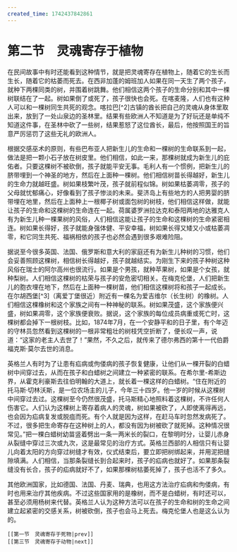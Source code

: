 ```yaml
---
created_time: 1742437842861
---
```

# 第二节　灵魂寄存于植物

在民间故事中有时还能看到这种情节，就是把灵魂寄存在植物上，随着它的生长而生长，随着它的枯萎而死去。在西非加蓬的姆班加人如果在同一天生了两个孩子，就种下两棵同类的树，并围着树跳舞。他们相信这两个孩子的生命分别和其中一棵树联结在了一起。树如果倒了或死了，孩子很快也会死。在喀麦隆，人们也有这种人可以和一棵树同生共死的观念。喀拉巴[^2]古镇的酋长把自己的灵魂从身体里取出来，放到了一处山泉边的圣林里。结果有些欧洲人不知道是为了好玩还是单纯不知道这件事，在圣林中砍了一些树，结果惹怒了这位酋长，最后，他按照国王的旨意严厉惩罚了这些无礼的欧洲人。

根据交感巫术的原则，有些巴布亚人把新生儿的生命和一棵树的生命联系到一起，做法是把一颗小石子放在树皮里。他们相信，如此一来，那棵树就成为新生儿的庇佑者。只要这棵树不被砍倒，孩子就能平安无事。毛利人有一个惯例，把新生儿的脐带埋到一个神圣的地方，然后在上面种一棵树。他们相信树苗长得越好，新生儿的生命力就越旺盛。树如果枝繁叶茂，孩子就前程似锦。树如果枯萎凋零，孩子的父母就忧郁痛心，好像看到了孩子惨淡的未来。斐济岛上有些地方的人把男婴的脐带埋在地里，然后在上面种上一根椰子树或面包树的树枝，他们相信这样做，就能让孩子的生命和这棵树的生命连在一起。荷属婆罗洲拉达克和泰阳两地的达雅克人有为新生儿种一棵果树的风俗，人们相信这能让孩子的生命和这棵树的生命紧密相连。树如果长得好，孩子就能身强体健、平安幸福，树如果长得又矮又小或枯萎凋零，和它同生共死、福祸相依的孩子也必然会遇到很多艰难险阻。

据说至今很多英国、法国、俄罗斯和意大利的家庭还有为新生儿种树的习惯，他们会妥善照顾这棵树，相信树长得越好，孩子就越结实。为刚生下来的孩子种树这种风俗在瑞士的阿尔高州也很流行。如果是个男孩，就种苹果树，如果是个女孩，就种梨树。人们相信这棵树的枯荣与孩子的安危密切相关。在梅克伦堡，人们把新生儿的胞衣埋在地下，然后在上面种一棵树苗，他们相信这棵树将和孩子一起成长。在尔胡西堡[^3]（离爱丁堡很近）附近有一棵名为爱吉维尔（长生树）的橡树。人们相信这棵橡树和这个家族之间有一种神秘的联系。树如果茂盛，这个家族便兴盛，树如果凋零，这个家族便衰败。据说，这个家族的每位成员病重或死亡时，这棵树都会掉下一根树枝。比如，1874年7月，在一个安静平和的日子里，有个年迈的守林员忽然看到这棵树的一根非常粗壮的树枝凭空折断了，便长叹一声，说道：“这家的老主人去世了！”果然，不久之后，就传来了德尔弗西的第十一代伯爵福克斯·莫尔去世的消息。

英格兰人有时为了让患有疝病或佝偻病的孩子恢复健康，让他们从一棵开裂的白蜡树中间穿过去，从而在孩子和白蜡树之间建立一种紧密的联系。在希尔里-希斯边界，从霍克利豪斯去往伯明翰的大道上，就长着一棵这样的白蜡树。“住在附近的托马斯·切林沃斯，是一位农场主的儿子，今年三十四岁。他一岁的时候从这棵树中间穿过去过。这棵树至今仍然很茂盛，托马斯精心地照料着这棵树，不许任何人伤害它。人们认为这棵树上寄存着病人的灵魂，树如果被砍了，人即使离得再远，也会因为疝病复发或脱疽而死。有个人就是因为这样，在赶马车时忽然发病死了。不过，很多把生命寄存在这种树上的人，都没有因为树被砍了就死掉。这种情况很常见。”把一棵白蜡树幼苗竖着劈出一条一两米长的裂口，在黎明时分，让婴儿赤身从裂缝中穿过三次或九次，这是最常见的治疗方式。英格兰西部的人相信只有让婴儿向着太阳的方向穿过树缝才有效，仪式结束后，要立即把树绑起来，并用泥把缝隙填满。人们相信，当那条裂缝长到合起来时，孩子的疝病也就好了。如果那条裂缝没有长合，孩子的疝病就好不了，如果那棵树枯萎死掉了，孩子也活不了多久。

其他欧洲国家，比如德国、法国、丹麦、瑞典，也用这方法治疗疝病和佝偻病，有时也用来治疗其他疾病。不过这些国家用的是橡树，而不是白蜡树，有时还可以，甚至必须用杨树来代替。英格兰人认为这种方法可以在孩子的生命和树的生命之间建立起紧密的交感关系，树被砍倒，孩子也会马上死去。梅克伦堡人也是这么认为的。

```booknav
[[第一节　灵魂寄存于死物|prev]]
[[第三节　灵魂寄存于动物|next]]
```